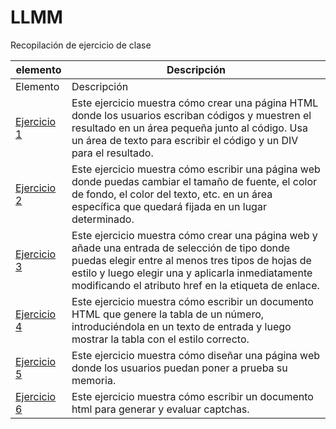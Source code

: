 # LLMM
Recopilación de ejercicio de clase


    
elemento | Descripción
-------- | -----------
Elemento | Descripción
[Ejercicio 1](/AplicacionesavanzadasconJavaScript/Ejercicio%201.html) | Este ejercicio muestra cómo crear una página HTML donde los usuarios escriban códigos y muestren el resultado en un área pequeña junto al código. Usa un área de texto para escribir el código y un DIV para el resultado.
[Ejercicio 2](/AplicacionesavanzadasconJavaScript/Ejercicio%202.html) | Este ejercicio muestra cómo escribir una página web donde puedas cambiar el tamaño de fuente, el color de fondo, el color del texto, etc. en un área específica que quedará fijada en un lugar determinado.
[Ejercicio 3](/AplicacionesavanzadasconJavaScript/Ejercicio%203.html) | Este ejercicio muestra cómo crear una página web y añade una entrada de selección de tipo donde puedas elegir entre al menos tres tipos de hojas de estilo y luego elegir una y aplicarla inmediatamente modificando el atributo href en la etiqueta de enlace.
[Ejercicio 4](/AplicacionesavanzadasconJavaScript/Ejercicio%204.html) | Este ejercicio muestra cómo escribir un documento HTML que genere la tabla de un número, introduciéndola en un texto de entrada y luego mostrar la tabla con el estilo correcto.
[Ejercicio 5](/AplicacionesavanzadasconJavaScript/Ejercicio%205.html) | Este ejercicio muestra cómo diseñar una página web donde los usuarios puedan poner a prueba su memoria. 
[Ejercicio 6](/AplicacionesavanzadasconJavaScript/Ejercicio%206.html) | Este ejercicio muestra cómo escribir un documento html para generar y evaluar captchas.
